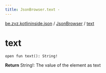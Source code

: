 ```yaml
---
title: JsonBrowser.text - 
---
```


[be.zvz.kotlininside.json](../index.html) / [JsonBrowser](index.html) / [text](./text.html)

# text

`open fun text(): String!`

**Return**
String!: The value of the element as text

